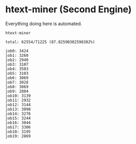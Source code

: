 # htext-miner (Second Engine)

Everything doing here is automated.

```
htext-miner

total: 62554/71225 (87.82590382590382%)

job0: 3424
job1: 3260
job2: 2940
job3: 3107
job4: 3503
job5: 3103
job6: 3069
job7: 3028
job8: 3069
job9: 2804
job10: 3139
job11: 2932
job12: 3144
job13: 3098
job14: 3276
job15: 3244
job16: 3044
job17: 3306
job18: 3195
job19: 2869
```